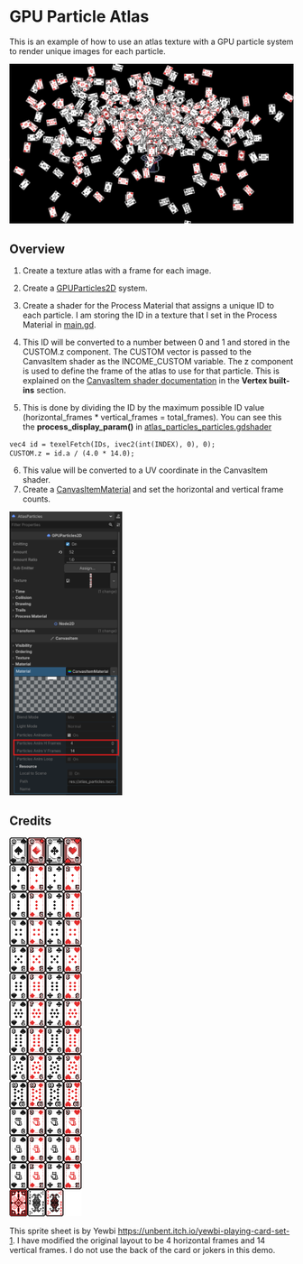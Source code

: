 # GPU Particle Atlas
This is an example of how to use an atlas texture with a GPU particle system to render unique images for each particle.

![GPU Particle Atlas demo image](readme/gpu_atlas_particles_doc_image.png)

## Overview
1) Create a texture atlas with a frame for each image.

2) Create a [GPUParticles2D](https://docs.godotengine.org/en/4.4/classes/class_gpuparticles2d.html) system. 
3) Create a shader for the Process Material that assigns a unique ID to each particle. I am storing the ID in a texture that I set in the Process Material in [main.gd](main.gd). 
4) This ID will be converted to a number between 0 and 1 and stored in the CUSTOM.z component. The CUSTOM vector is passed to the CanvasItem shader as the INCOME_CUSTOM variable. The z component is used to define the frame of the atlas to use for that particle. This is explained on the [CanvasItem shader documentation](https://docs.godotengine.org/en/4.4/tutorials/shaders/shader_reference/canvas_item_shader.html) in the <b>Vertex built-ins</b> section.
5) This is done by dividing the ID by the maximum possible ID value (horizontal_frames * vertical_frames = total_frames). You can see this the <b>process_display_param()</b> in [atlas_particles_particles.gdshader](atlas_particles_particles.gdshader)
```gdscript
vec4 id = texelFetch(IDs, ivec2(int(INDEX), 0), 0);
CUSTOM.z = id.a / (4.0 * 14.0); 
``` 
6) This value will be converted to a UV coordinate in the CanvasItem shader.
7) Create a [CanvasItemMaterial](https://docs.godotengine.org/en/4.4/classes/class_canvasitemmaterial.html) and set the horizontal and vertical frame counts.
<img src="readme/canvas_item.png" alt="CanvasItem" width="200" />

## Credits
![Playing card sprite sheet](playing_cards.png)

This sprite sheet is by Yewbi https://unbent.itch.io/yewbi-playing-card-set-1. I have modified the original layout to be 4 horizontal frames and 14 vertical frames. I do not use the back of the card or jokers in this demo.